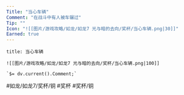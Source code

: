 ```yaml
---
Title: "当心车辆"
Comment: "在战斗中有人被车辗过"
Tip: ""
Icon: "![[图片/游戏攻略/如龙/如龙7 光与暗的去向/奖杯/当心车辆.png|30]]"
Earned: true
---
```

```ad-common-bronze-trophy
title: 当心车辆

![[图片/游戏攻略/如龙/如龙7 光与暗的去向/奖杯/当心车辆.png|100]]

`$= dv.current().Comment;`

```

#如龙/如龙7/奖杯/铜 #奖杯 #奖杯/铜
